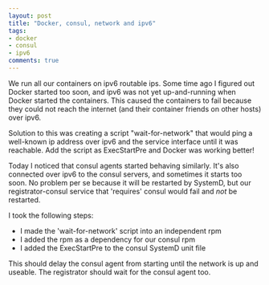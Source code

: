```yaml
---
layout: post
title: "Docker, consul, network and ipv6"
tags:
- docker
- consul
- ipv6
comments: true
---
```


We run all our containers on ipv6 routable ips. Some time ago I figured
out Docker started too soon, and ipv6 was not yet up-and-running when
Docker started the containers. This caused the containers to fail
because they could not reach the internet (and their container friends
on other hosts) over ipv6.

Solution to this was creating a script "wait-for-network" that would
ping a well-known ip address over ipv6 and the service interface until
it was reachable. Add the script as ExecStartPre and Docker was working
better!

Today I noticed that consul agents started behaving similarly. It's also
connected over ipv6 to the consul servers, and sometimes it starts too
soon. No problem per se because it will be restarted by SystemD, but our
registrator-consul service that 'requires' consul would fail and *not*
be restarted.

I took the following steps:

* I made the 'wait-for-network' script into an independent rpm
* I added the rpm as a dependency for our consul rpm
* I added the ExecStartPre to the consul SystemD unit file

This should delay the consul agent from starting until the network is up
and useable. The registrator should wait for the consul agent too.

